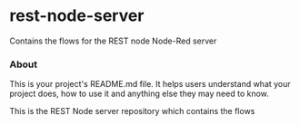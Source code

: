 rest-node-server
================

Contains the flows for the REST node Node-Red server

### About

This is your project's README.md file. It helps users understand what your
project does, how to use it and anything else they may need to know.

This is the REST Node server repository which contains the flows
